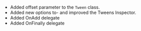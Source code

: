 - Added offset parameter to the `Tween` class.
- Added new options to- and improved the Tweens Inspector.
- Added OnAdd delegate
- Added OnFinally delegate
